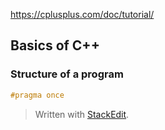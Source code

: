 https://cplusplus.com/doc/tutorial/
## Basics of C++

### Structure of a program
```c++
#pragma once

```

> Written with [StackEdit](https://stackedit.io/).
<!--stackedit_data:
eyJoaXN0b3J5IjpbLTc2MTE2NTE4XX0=
-->